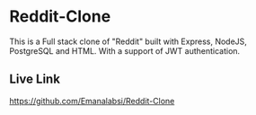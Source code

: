 # Reddit-Clone
 This is a Full stack clone of "Reddit" built with Express, NodeJS, PostgreSQL and HTML. With a support of  JWT authentication.
## Live Link
https://github.com/Emanalabsi/Reddit-Clone
